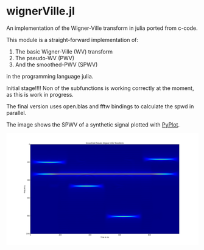 wignerVille.jl
==============


An implementation of the Wigner-Ville transform in julia
ported from c-code. 

This module is a straight-forward implementation of:

1. The basic Wigner-Ville (WV) transform <br>
2. The pseudo-WV (PWV) <br>
3. And the smoothed-PWV (SPWV)

in the programming language julia.

Initial stage!!!! Non of the subfunctions is working correctly 
at the moment, as this is work in progress. 

The final version uses open.blas and fftw bindings to calculate 
the spwd in parallel.

The image shows the SPWV of a synthetic signal plotted with 
[PyPlot](http://github.com/stevengj/PyPlot.jl). 

![Alt text](./files/testSignalSPWV.png)
